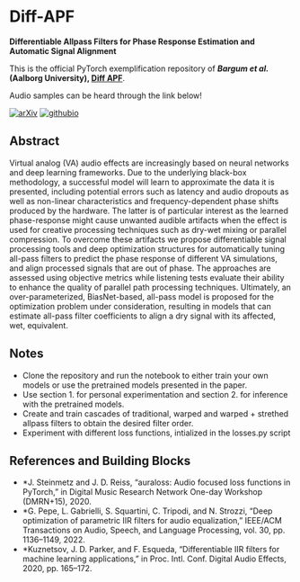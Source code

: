 # Diff-APF
**Differentiable Allpass Filters for Phase Response Estimation and Automatic Signal Alignment**

This is the official PyTorch exemplification repository of ***Bargum et al.* (Aalborg University), [Diff APF](https://arxiv.org/abs/2306.00860)**.

Audio samples can be heard through the link below!

[![arXiv](https://img.shields.io/badge/arXiv-2106.07889-brightgreen.svg?style=flat-square)](https://arxiv.org/abs/2306.00860) [![githubio](https://img.shields.io/static/v1?message=Audio%20Samples&logo=Github&labelColor=grey&color=blue&logoColor=white&label=%20&style=flat-square)](https://abargum.github.io/)

## Abstract

Virtual analog (VA) audio effects are increasingly based on neural networks and deep learning frameworks. Due to the underlying black-box methodology, a successful model will learn to approximate the data it is presented, including potential errors such as latency and audio dropouts as well as non-linear characteristics and frequency-dependent phase shifts produced by the hardware. The latter is of particular interest as the learned phase-response might cause unwanted audible artifacts when the effect is used for creative processing techniques such as dry-wet mixing or parallel compression. To overcome these artifacts we propose differentiable signal processing tools and deep optimization structures for automatically tuning all-pass filters to predict the phase response of different VA simulations, and align processed signals that are out of phase. The approaches are assessed using objective metrics while listening tests evaluate their ability to enhance the quality of parallel path processing techniques. Ultimately, an over-parameterized, BiasNet-based, all-pass model is proposed for the optimization problem under consideration, resulting in models that can estimate all-pass filter coefficients to align a dry signal with its affected, wet, equivalent.

## Notes

- Clone the repository and run the notebook to either train your own models or use the pretrained models presented in the paper.
- Use section 1. for personal experimentation and section 2. for inference with the pretrained models.
- Create and train cascades of traditional, warped and warped + strethed allpass filters to obtain the desired filter order.
- Experiment with different loss functions, intialized in the losses.py script

## References and Building Blocks

- *J. Steinmetz and J. D. Reiss, “auraloss: Audio focused loss functions in PyTorch,” in Digital Music Research
Network One-day Workshop (DMRN+15), 2020.
- *G. Pepe, L. Gabrielli, S. Squartini, C. Tripodi, and N. Strozzi, “Deep optimization of parametric IIR filters
for audio equalization,” IEEE/ACM Transactions on Audio, Speech, and Language Processing, vol. 30, pp.
1136–1149, 2022.
- *Kuznetsov, J. D. Parker, and F. Esqueda, “Differentiable IIR filters for machine learning applications,” in
Proc. Intl. Conf. Digital Audio Effects, 2020, pp. 165–172.






